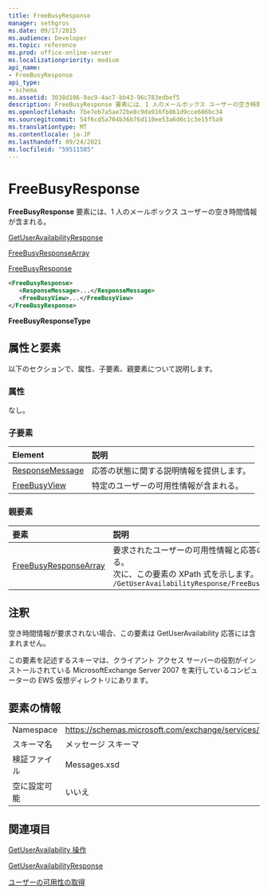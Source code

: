 ```yaml
---
title: FreeBusyResponse
manager: sethgros
ms.date: 09/17/2015
ms.audience: Developer
ms.topic: reference
ms.prod: office-online-server
ms.localizationpriority: medium
api_name:
- FreeBusyResponse
api_type:
- schema
ms.assetid: 3038d106-9ac9-4ac7-bb43-96c783edbef5
description: FreeBusyResponse 要素には、1 人のメールボックス ユーザーの空き時間情報が含まれる。
ms.openlocfilehash: 7be7eb7a5ae72be8c9da916fb861d9cce686bc34
ms.sourcegitcommit: 54f6cd5a704b36b76d110ee53a6d6c1c3e15f5a9
ms.translationtype: MT
ms.contentlocale: ja-JP
ms.lasthandoff: 09/24/2021
ms.locfileid: "59511585"
---
```

# <a name="freebusyresponse"></a>FreeBusyResponse

**FreeBusyResponse** 要素には、1 人のメールボックス ユーザーの空き時間情報が含まれる。 
  
[GetUserAvailabilityResponse](getuseravailabilityresponse.md)
  
[FreeBusyResponseArray](freebusyresponsearray.md)
  
[FreeBusyResponse](freebusyresponse.md)
  
```xml
<FreeBusyResponse>
   <ResponseMessage>...</ResponseMessage>
   <FreeBusyView>...</FreeBusyView>
</FreeBusyResponse>
```

 **FreeBusyResponseType**
## <a name="attributes-and-elements"></a>属性と要素

以下のセクションで、属性、子要素、親要素について説明します。
  
### <a name="attributes"></a>属性

なし。
  
### <a name="child-elements"></a>子要素

|**Element**|**説明**|
|:-----|:-----|
|[ResponseMessage](responsemessage.md) <br/> |応答の状態に関する説明情報を提供します。  <br/> |
|[FreeBusyView](freebusyview.md) <br/> |特定のユーザーの可用性情報が含まれる。  <br/> |
   
### <a name="parent-elements"></a>親要素

|**要素**|**説明**|
|:-----|:-----|
|[FreeBusyResponseArray](freebusyresponsearray.md) <br/> |要求されたユーザーの可用性情報と応答の状態が含まれる。  <br/> 次に、この要素の XPath 式を示します。  <br/>  `/GetUserAvailabilityResponse/FreeBusyResponseArray` <br/> |
   
## <a name="remarks"></a>注釈

空き時間情報が要求されない場合、この要素は GetUserAvailability 応答には含まれません。
  
この要素を記述するスキーマは、クライアント アクセス サーバーの役割がインストールされている MicrosoftExchange Server 2007 を実行しているコンピューターの EWS 仮想ディレクトリにあります。
  
## <a name="element-information"></a>要素の情報

|||
|:-----|:-----|
|Namespace  <br/> |https://schemas.microsoft.com/exchange/services/2006/messages  <br/> |
|スキーマ名  <br/> |メッセージ スキーマ  <br/> |
|検証ファイル  <br/> |Messages.xsd  <br/> |
|空に設定可能  <br/> |いいえ  <br/> |
   
## <a name="see-also"></a>関連項目



[GetUserAvailability 操作](getuseravailability-operation.md)
  
[GetUserAvailabilityResponse](getuseravailabilityresponse.md)


[ユーザーの可用性の取得](https://msdn.microsoft.com/library/d4133fcb-9b0f-4e6b-aadf-a389da83516a%28Office.15%29.aspx)

